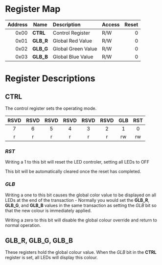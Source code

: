 # Register Map

| Address | Name       | Description          | Access | Reset |
|--------:|------------|:---------------------|--------|------:|
|   0x00  | **CTRL**   | Control Register     | R/W    |    0  |
|   0x01  | **GLB_R**  | Global Red   Value   | R/W    |    0  |
|   0x02  | **GLB_G**  | Global Green Value   | R/W    |    0  |
|   0x03  | **GLB_B**  | Global Blue Value    | R/W    |    0  |

# Register Descriptions

## **CTRL**
The control register sets the operating mode.

| RSVD | RSVD | RSVD | RSVD | RSVD | RSVD | GLB  | RST  |
|:----:|:----:|:----:|:----:|:----:|:----:|:----:|:----:|
|    7 |    6 |    5 |    4 |    3 |    2 |    1 |    0 |
|    r |    r |   r  |   r  |   r  |   r  |  rw  |  rw  |

### *RST*
Writing a 1 to this bit will reset the LED controler, setting all LEDs to OFF

This bit will be automatically cleared once the reset has completed.

### *GLB*
Writing a one to this bit causes the global color value to be displayed on all
LEDs at the end of the transaction - Normally you would set the **GLB_R**,
**GLB_G**, and **GLB_B** values in the same transaction as setting the *GLB*
bit so that the new colour is immediately applied.

Writing a zero to this bit will disable the global colour override and return to
normal operation.

## **GLB_R**, **GLB_G**, **GLB_B**
These registers hold the global colour value. When the *GLB* bit in the
**CTRL** register is set, all LEDs will display this colour.
